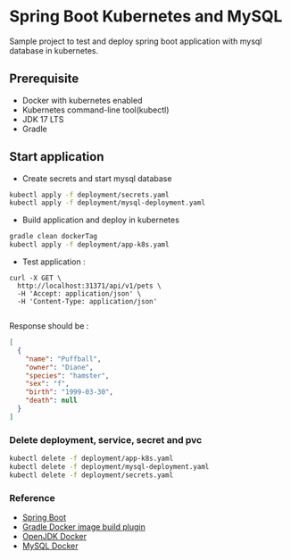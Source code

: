 # Spring Boot Kubernetes and MySQL

Sample project to test and deploy spring boot application with mysql database in kubernetes.

## Prerequisite

- Docker with kubernetes enabled
- Kubernetes command-line tool(kubectl)
- JDK 17 LTS
- Gradle

## Start application

- Create secrets and start mysql database

```sh
kubectl apply -f deployment/secrets.yaml
kubectl apply -f deployment/mysql-deployment.yaml

```

- Build application and deploy in kubernetes

```sh
gradle clean dockerTag
kubectl apply -f deployment/app-k8s.yaml

```

- Test application :

```curl
curl -X GET \
  http://localhost:31371/api/v1/pets \
  -H 'Accept: application/json' \
  -H 'Content-Type: application/json'
  
```

Response should be :

```json
[
  {
    "name": "Puffball",
    "owner": "Diane",
    "species": "hamster",
    "sex": "f",
    "birth": "1999-03-30",
    "death": null
  }
]
```

### Delete deployment, service, secret and pvc

```sh
kubectl delete -f deployment/app-k8s.yaml
kubectl delete -f deployment/mysql-deployment.yaml
kubectl delete -f deployment/secrets.yaml

```
### Reference

- [Spring Boot](https://spring.io/projects/spring-boot)
- [Gradle Docker image build plugin](https://plugins.gradle.org/plugin/com.palantir.docker)
- [OpenJDK Docker](https://hub.docker.com/_/openjdk)
- [MySQL Docker](https://hub.docker.com/_/mysql)